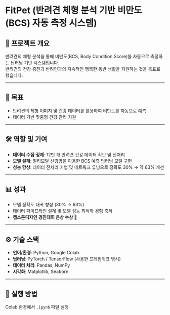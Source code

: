 # FitPet (반려견 체형 분석 기반 비만도(BCS) 자동 측정 시스템)

## 📌 프로젝트 개요
반려견의 체형 분석을 통해 비만도(BCS, Body Condition Score)를 자동으로 측정하는 딥러닝 기반 시스템입니다.  
반려견의 건강 증진과 반려인과의 지속적인 행복한 동반 생활을 지원하는 것을 목표로 했습니다.

---

## 🎯 목표
- 반려견의 체형 이미지 및 건강 데이터를 활용하여 비만도를 자동으로 예측
- 데이터 기반 맞춤형 건강 관리 지원

---

## 🛠 역할 및 기여
- **데이터 수집·정제**: 12만 개 반려견 건강 데이터 확보 및 전처리
- **모델 설계**: 멀티모달 신경망을 이용한 BCS 예측 딥러닝 모델 구현
- **성능 향상**: 데이터 전처리 기법 및 네트워크 튜닝으로 정확도 30% → 약 63% 개선

---

## 📊 성과
- 모델 정확도 대폭 향상 (30% → 63%)
- 데이터 파이프라인 설계 및 모델 성능 최적화 경험 축적
- **캡스톤디자인 경진대회 은상 수상 🥈**

---

## ⚙️ 기술 스택
- **언어/환경**: Python, Google Colab
- **딥러닝**: PyTorch / TensorFlow (사용한 프레임워크 명시)
- **데이터 처리**: Pandas, NumPy
- **시각화**: Matplotlib, Seaborn

---

## 🚀 실행 방법
Colab 환경에서 `.ipynb` 파일 실행  
